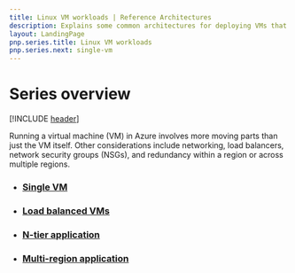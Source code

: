```yaml
---
title: Linux VM workloads | Reference Architectures
description: Explains some common architectures for deploying VMs that host enterprise-scale applications in Azure.
layout: LandingPage
pnp.series.title: Linux VM workloads
pnp.series.next: single-vm
---
```

<link href="/azure/architecture/_css/hubCards.css" type="text/css" rel="stylesheet" />

# Series overview
[!INCLUDE [header](../_includes/header.md)]

Running a virtual machine (VM) in Azure involves more moving parts than just the VM itself. Other considerations include networking, load balancers, network security groups (NSGs), and redundancy within a region or across multiple regions.

<ul class="cardsD panel x2">
    <li>
        <a href="./single-vm.md">
            <div class="cardSize">
                <div class="cardPadding">
                    <div class="card">
                        <div class="cardImageOuter">
                            <div class="cardImage bgdAccent1 cardScaleImage" style="background-image: url('./images/single-vm.svg');">
                            </div>
                        </div>
                        <div class="cardText">
                            <h3>Single VM</h3>
                        </div>
                    </div>
                </div>
            </div>
        </a>
    </li>
    <li>
        <a href="./multi-vm.md">
            <div class="cardSize">
                <div class="cardPadding">
                    <div class="card">
                        <div class="cardImageOuter">
                            <div class="cardImage bgdAccent1 cardScaleImage" style="background-image: url('./images/multi-vm.svg');">
                            </div>
                        </div>
                        <div class="cardText">
                            <h3>Load balanced VMs</h3>
                        </div>
                    </div>
                </div>
            </div>
        </a>
    </li>
    <li>
        <a href="./n-tier.md">
            <div class="cardSize">
                <div class="cardPadding">
                    <div class="card">
                        <div class="cardImageOuter">
                            <div class="cardImage bgdAccent1 cardScaleImage" style="background-image: url('./images/n-tier.svg');">
                            </div>
                        </div>
                        <div class="cardText">
                            <h3>N-tier application</h3>
                        </div>
                    </div>
                </div>
            </div>
        </a>
    </li>
    <li>
        <a href="./multi-region-application.md">
            <div class="cardSize">
                <div class="cardPadding">
                    <div class="card">
                        <div class="cardImageOuter">
                            <div class="cardImage bgdAccent1 cardScaleImage" style="background-image: url('./images/multi-region-application.svg');">
                            </div>
                        </div>
                        <div class="cardText">
                            <h3>Multi-region application</h3>
                        </div>
                    </div>
                </div>
            </div>
        </a>
    </li>
</ul>

